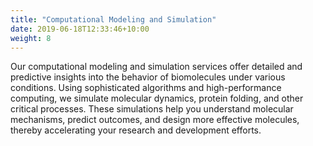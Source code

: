 ```yaml
---
title: "Computational Modeling and Simulation"
date: 2019-06-18T12:33:46+10:00
weight: 8
---
```


Our computational modeling and simulation services offer detailed and predictive insights into the behavior of biomolecules under various conditions. Using sophisticated algorithms and high-performance computing, we simulate molecular dynamics, protein folding, and other critical processes. These simulations help you understand molecular mechanisms, predict outcomes, and design more effective molecules, thereby accelerating your research and development efforts.